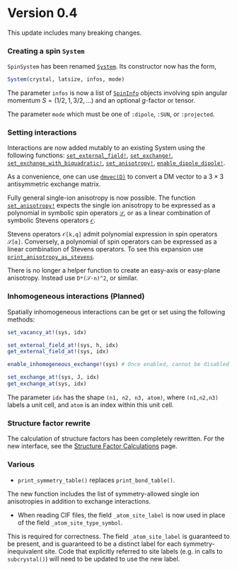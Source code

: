# Version 0.4

This update includes many breaking changes.

### Creating a spin `System`

`SpinSystem` has been renamed [`System`](@ref). Its constructor now has the form,

```julia
System(crystal, latsize, infos, mode)
```

The parameter `infos` is now a list of [`SpinInfo`](@ref) objects involving spin
angular momentum $S = (1/2, 1, 3/2, …)$ and an optional $g$-factor or tensor.

The parameter `mode` which must be one of `:dipole`, `:SUN`, or `:projected`. 

### Setting interactions

Interactions are now added mutably to an existing System using the following
functions: [`set_external_field!`](@ref), [`set_exchange!`](@ref),
[`set_exchange_with_biquadratic!`](@ref), [`set_anisotropy!`](@ref),
[`enable_dipole_dipole!`](@ref).

As a convenience, one can use [`dmvec(D)`](@ref) to convert a DM vector to a
$3×3$ antisymmetric exchange matrix.

Fully general single-ion anisotropy is now possible. The function
[`set_anisotropy!`](@ref) expects the single ion anisotropy to be expressed as a
polynomial in symbolic spin operators [`𝒮`](@ref), or as a linear combination
of symbolic Stevens operators [`𝒪`](@ref).

Stevens operators `𝒪[k,q]` admit polynomial expression in spin operators
`𝒮[α]`. Conversely, a polynomial of spin operators can be expressed as a linear
combination of Stevens operators. To see this expansion use
[`print_anisotropy_as_stevens`](@ref).

There is no longer a helper function to create an easy-axis or easy-plane
anisotropy. Instead use `D*(𝒮⋅n)^2`, or similar.

### Inhomogeneous interactions (Planned)

Spatially inhomogeneous interactions can be get or set using the following methods:

```julia
set_vacancy_at!(sys, idx)

set_external_field_at!(sys, h, idx)
get_external_field_at!(sys, idx)

enable_inhomogeneous_exchange!(sys) # Once enabled, cannot be disabled

set_exchange_at!(sys, J, idx)
get_exchange_at(sys, idx)
```

The parameter `idx` has the shape `(n1, n2, n3, atom)`, where `(n1,n2,n3)`
labels a unit cell, and `atom` is an index within this unit cell.


### Structure factor rewrite

The calculation of structure factors has been completely rewritten. For the new
interface, see the [Structure Factor Calculations](@ref) page.


### Various

* `print_symmetry_table()` replaces `print_bond_table()`.

The new function includes the list of symmetry-allowed single ion anisotropies
in addition to exchange interactions.


* When reading CIF files, the field `_atom_site_label` is now used in place of the field `_atom_site_type_symbol`.

This is required for correctness. The field `_atom_site_label` is guaranteed to
be present, and is guaranteed to be a distinct label for each
symmetry-inequivalent site. Code that explicitly referred to site labels (e.g.
in calls to `subcrystal()`) will need to be updated to use the new label.
